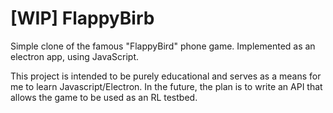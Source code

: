 # [WIP] FlappyBirb

Simple clone of the famous "FlappyBird" phone game.
Implemented as an electron app, using JavaScript.

This project is intended to be purely educational and serves as a means for me to learn Javascript/Electron.
In the future, the plan is to write an API that allows the game to be used as an RL testbed.
